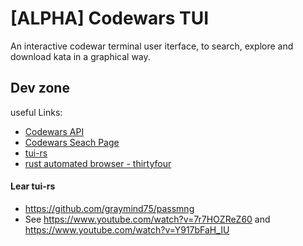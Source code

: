 # [ALPHA] Codewars TUI

An interactive codewar terminal user iterface, to search, explore and download kata in a graphical way.

## Dev zone

useful Links:

- [Codewars API](https://dev.codewars.com/#users-api)
- [Codewars Seach Page](https://www.codewars.com/kata/search)
- [tui-rs](https://github.com/fdehau/tui-rs)
- [rust automated browser - thirtyfour](https://github.com/stevepryde/thirtyfour)

#### Lear tui-rs

- https://github.com/graymind75/passmng
- See https://www.youtube.com/watch?v=7r7HOZReZ60 and https://www.youtube.com/watch?v=Y917bFaH_IU
